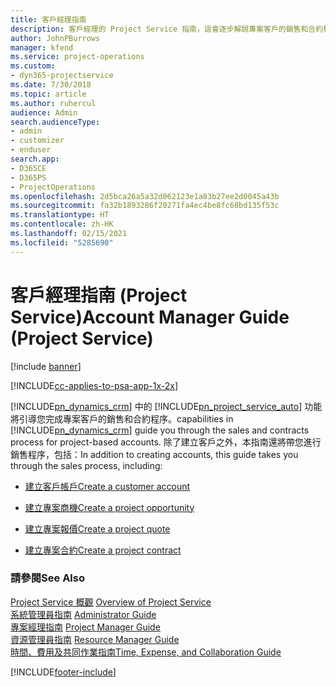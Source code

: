 ```yaml
---
title: 客戶經理指南
description: 客戶經理的 Project Service 指南，這會逐步解說專案客戶的銷售和合約程序
author: JohnPBurrows
manager: kfend
ms.service: project-operations
ms.custom:
- dyn365-projectservice
ms.date: 7/30/2018
ms.topic: article
ms.author: ruhercul
audience: Admin
search.audienceType:
- admin
- customizer
- enduser
search.app:
- D365CE
- D365PS
- ProjectOperations
ms.openlocfilehash: 2d5bca26a5a32d062123e1a83b27ee2d0045a43b
ms.sourcegitcommit: fa32b1893286f20271fa4ec4be8fc68bd135f53c
ms.translationtype: HT
ms.contentlocale: zh-HK
ms.lasthandoff: 02/15/2021
ms.locfileid: "5285690"
---
```

# <a name="account-manager-guide-project-service"></a><span data-ttu-id="ae37e-103">客戶經理指南 (Project Service)</span><span class="sxs-lookup"><span data-stu-id="ae37e-103">Account Manager Guide (Project Service)</span></span>

[!include [banner](../includes/psa-now-project-operations.md)]

[!INCLUDE[cc-applies-to-psa-app-1x-2x](../includes/cc-applies-to-psa-app-1x-2x.md)]

[!INCLUDE[pn_dynamics_crm](../includes/pn-dynamics-crm.md)] <span data-ttu-id="ae37e-104">中的 [!INCLUDE[pn_project_service_auto](../includes/pn-project-service-auto.md)] 功能將引導您完成專案客戶的銷售和合約程序。</span><span class="sxs-lookup"><span data-stu-id="ae37e-104">capabilities in [!INCLUDE[pn_dynamics_crm](../includes/pn-dynamics-crm.md)] guide you through the sales and contracts process for project-based accounts.</span></span> <span data-ttu-id="ae37e-105">除了建立客戶之外，本指南還將帶您進行銷售程序，包括：</span><span class="sxs-lookup"><span data-stu-id="ae37e-105">In addition to creating accounts, this guide takes you through the sales process, including:</span></span>  
  
-   [<span data-ttu-id="ae37e-106">建立客戶帳戶</span><span class="sxs-lookup"><span data-stu-id="ae37e-106">Create a customer account</span></span>](../psa/create-customer-account.md)  
  
-   [<span data-ttu-id="ae37e-107">建立專案商機</span><span class="sxs-lookup"><span data-stu-id="ae37e-107">Create a project opportunity</span></span>](../psa/create-project-opportunity.md)  
  
-   [<span data-ttu-id="ae37e-108">建立專案報價</span><span class="sxs-lookup"><span data-stu-id="ae37e-108">Create a project quote</span></span>](../psa/create-project-quote.md)  
  
-   [<span data-ttu-id="ae37e-109">建立專案合約</span><span class="sxs-lookup"><span data-stu-id="ae37e-109">Create a project contract</span></span>](../psa/create-project-contract.md)  
  
  
### <a name="see-also"></a><span data-ttu-id="ae37e-110">請參閱</span><span class="sxs-lookup"><span data-stu-id="ae37e-110">See Also</span></span>  
 <span data-ttu-id="ae37e-111">[Project Service 概觀](../psa/overview.md) </span><span class="sxs-lookup"><span data-stu-id="ae37e-111">[Overview of Project Service](../psa/overview.md) </span></span>  
 <span data-ttu-id="ae37e-112">[系統管理員指南](../psa/admin-guide.md) </span><span class="sxs-lookup"><span data-stu-id="ae37e-112">[Administrator Guide](../psa/admin-guide.md) </span></span>  
 <span data-ttu-id="ae37e-113">[專案經理指南](../psa/project-manager-guide.md) </span><span class="sxs-lookup"><span data-stu-id="ae37e-113">[Project Manager Guide](../psa/project-manager-guide.md) </span></span>  
 <span data-ttu-id="ae37e-114">[資源管理員指南](../psa/resource-manager-guide.md) </span><span class="sxs-lookup"><span data-stu-id="ae37e-114">[Resource Manager Guide](../psa/resource-manager-guide.md) </span></span>  
 [<span data-ttu-id="ae37e-115">時間、費用及共同作業指南</span><span class="sxs-lookup"><span data-stu-id="ae37e-115">Time, Expense, and Collaboration Guide</span></span>](../psa/time-expense-collaboration-guide.md)


[!INCLUDE[footer-include](../includes/footer-banner.md)]